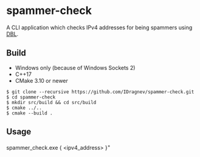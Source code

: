 # spammer-check

A CLI application which checks IPv4 addresses for being spammers using [DBL](https://www.spamhaus.org/dbl/).

## Build
 - Windows only (because of Windows Sockets 2)
 - C++17
 - CMake 3.10 or newer
 
 ```
 $ git clone --recursive https://github.com/IDragnev/spammer-check.git   
 $ cd spammer-check  
 $ mkdir src/build && cd src/build  
 $ cmake ../..  
 $ cmake --build .  
 ```
 
 ## Usage
  spammer_check.exe { \<ipv4_address\> }<sup>+<sup/>
